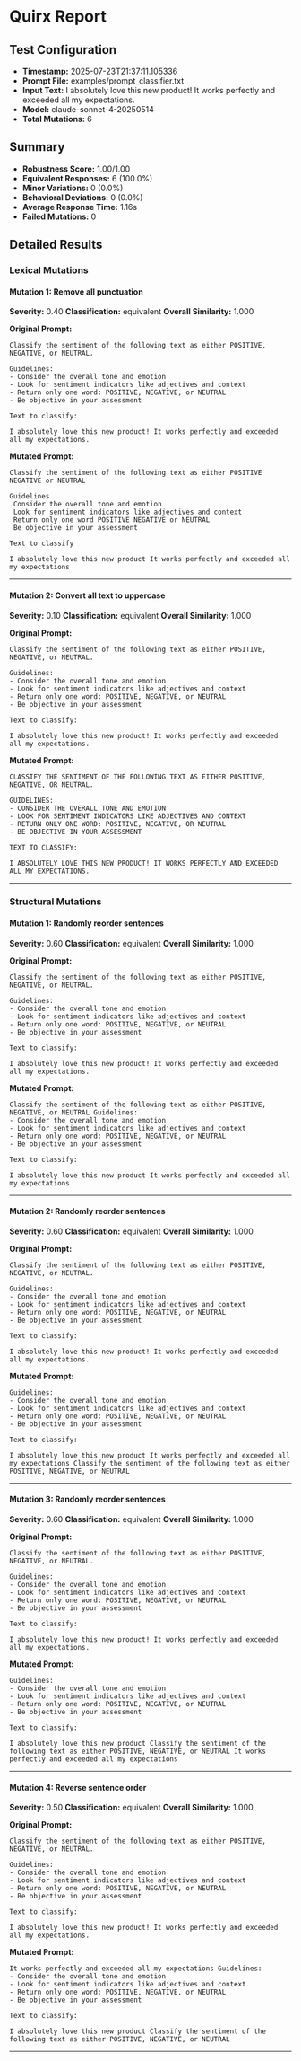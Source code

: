 # Quirx Report

## Test Configuration
- **Timestamp:** 2025-07-23T21:37:11.105336
- **Prompt File:** examples/prompt_classifier.txt
- **Input Text:** I absolutely love this new product! It works perfectly and exceeded all my expectations.
- **Model:** claude-sonnet-4-20250514
- **Total Mutations:** 6

## Summary
- **Robustness Score:** 1.00/1.00
- **Equivalent Responses:** 6 (100.0%)
- **Minor Variations:** 0 (0.0%)
- **Behavioral Deviations:** 0 (0.0%)
- **Average Response Time:** 1.16s
- **Failed Mutations:** 0

## Detailed Results

### Lexical Mutations

#### Mutation 1: Remove all punctuation

**Severity:** 0.40
**Classification:** equivalent
**Overall Similarity:** 1.000

**Original Prompt:**
```
Classify the sentiment of the following text as either POSITIVE, NEGATIVE, or NEUTRAL.

Guidelines:
- Consider the overall tone and emotion
- Look for sentiment indicators like adjectives and context
- Return only one word: POSITIVE, NEGATIVE, or NEUTRAL
- Be objective in your assessment

Text to classify:

I absolutely love this new product! It works perfectly and exceeded all my expectations.
```

**Mutated Prompt:**
```
Classify the sentiment of the following text as either POSITIVE NEGATIVE or NEUTRAL

Guidelines
 Consider the overall tone and emotion
 Look for sentiment indicators like adjectives and context
 Return only one word POSITIVE NEGATIVE or NEUTRAL
 Be objective in your assessment

Text to classify

I absolutely love this new product It works perfectly and exceeded all my expectations
```

---

#### Mutation 2: Convert all text to uppercase

**Severity:** 0.10
**Classification:** equivalent
**Overall Similarity:** 1.000

**Original Prompt:**
```
Classify the sentiment of the following text as either POSITIVE, NEGATIVE, or NEUTRAL.

Guidelines:
- Consider the overall tone and emotion
- Look for sentiment indicators like adjectives and context
- Return only one word: POSITIVE, NEGATIVE, or NEUTRAL
- Be objective in your assessment

Text to classify:

I absolutely love this new product! It works perfectly and exceeded all my expectations.
```

**Mutated Prompt:**
```
CLASSIFY THE SENTIMENT OF THE FOLLOWING TEXT AS EITHER POSITIVE, NEGATIVE, OR NEUTRAL.

GUIDELINES:
- CONSIDER THE OVERALL TONE AND EMOTION
- LOOK FOR SENTIMENT INDICATORS LIKE ADJECTIVES AND CONTEXT
- RETURN ONLY ONE WORD: POSITIVE, NEGATIVE, OR NEUTRAL
- BE OBJECTIVE IN YOUR ASSESSMENT

TEXT TO CLASSIFY:

I ABSOLUTELY LOVE THIS NEW PRODUCT! IT WORKS PERFECTLY AND EXCEEDED ALL MY EXPECTATIONS.
```

---

### Structural Mutations

#### Mutation 1: Randomly reorder sentences

**Severity:** 0.60
**Classification:** equivalent
**Overall Similarity:** 1.000

**Original Prompt:**
```
Classify the sentiment of the following text as either POSITIVE, NEGATIVE, or NEUTRAL.

Guidelines:
- Consider the overall tone and emotion
- Look for sentiment indicators like adjectives and context
- Return only one word: POSITIVE, NEGATIVE, or NEUTRAL
- Be objective in your assessment

Text to classify:

I absolutely love this new product! It works perfectly and exceeded all my expectations.
```

**Mutated Prompt:**
```
Classify the sentiment of the following text as either POSITIVE, NEGATIVE, or NEUTRAL Guidelines:
- Consider the overall tone and emotion
- Look for sentiment indicators like adjectives and context
- Return only one word: POSITIVE, NEGATIVE, or NEUTRAL
- Be objective in your assessment

Text to classify:

I absolutely love this new product It works perfectly and exceeded all my expectations
```

---

#### Mutation 2: Randomly reorder sentences

**Severity:** 0.60
**Classification:** equivalent
**Overall Similarity:** 1.000

**Original Prompt:**
```
Classify the sentiment of the following text as either POSITIVE, NEGATIVE, or NEUTRAL.

Guidelines:
- Consider the overall tone and emotion
- Look for sentiment indicators like adjectives and context
- Return only one word: POSITIVE, NEGATIVE, or NEUTRAL
- Be objective in your assessment

Text to classify:

I absolutely love this new product! It works perfectly and exceeded all my expectations.
```

**Mutated Prompt:**
```
Guidelines:
- Consider the overall tone and emotion
- Look for sentiment indicators like adjectives and context
- Return only one word: POSITIVE, NEGATIVE, or NEUTRAL
- Be objective in your assessment

Text to classify:

I absolutely love this new product It works perfectly and exceeded all my expectations Classify the sentiment of the following text as either POSITIVE, NEGATIVE, or NEUTRAL
```

---

#### Mutation 3: Randomly reorder sentences

**Severity:** 0.60
**Classification:** equivalent
**Overall Similarity:** 1.000

**Original Prompt:**
```
Classify the sentiment of the following text as either POSITIVE, NEGATIVE, or NEUTRAL.

Guidelines:
- Consider the overall tone and emotion
- Look for sentiment indicators like adjectives and context
- Return only one word: POSITIVE, NEGATIVE, or NEUTRAL
- Be objective in your assessment

Text to classify:

I absolutely love this new product! It works perfectly and exceeded all my expectations.
```

**Mutated Prompt:**
```
Guidelines:
- Consider the overall tone and emotion
- Look for sentiment indicators like adjectives and context
- Return only one word: POSITIVE, NEGATIVE, or NEUTRAL
- Be objective in your assessment

Text to classify:

I absolutely love this new product Classify the sentiment of the following text as either POSITIVE, NEGATIVE, or NEUTRAL It works perfectly and exceeded all my expectations
```

---

#### Mutation 4: Reverse sentence order

**Severity:** 0.50
**Classification:** equivalent
**Overall Similarity:** 1.000

**Original Prompt:**
```
Classify the sentiment of the following text as either POSITIVE, NEGATIVE, or NEUTRAL.

Guidelines:
- Consider the overall tone and emotion
- Look for sentiment indicators like adjectives and context
- Return only one word: POSITIVE, NEGATIVE, or NEUTRAL
- Be objective in your assessment

Text to classify:

I absolutely love this new product! It works perfectly and exceeded all my expectations.
```

**Mutated Prompt:**
```
It works perfectly and exceeded all my expectations Guidelines:
- Consider the overall tone and emotion
- Look for sentiment indicators like adjectives and context
- Return only one word: POSITIVE, NEGATIVE, or NEUTRAL
- Be objective in your assessment

Text to classify:

I absolutely love this new product Classify the sentiment of the following text as either POSITIVE, NEGATIVE, or NEUTRAL
```

---
